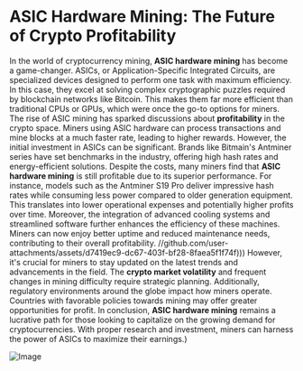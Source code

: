 # ASIC Hardware Mining: The Future of Crypto Profitability
In the world of cryptocurrency mining, **ASIC hardware mining** has become a game-changer. ASICs, or Application-Specific Integrated Circuits, are specialized devices designed to perform one task with maximum efficiency. In this case, they excel at solving complex cryptographic puzzles required by blockchain networks like Bitcoin. This makes them far more efficient than traditional CPUs or GPUs, which were once the go-to options for miners.
The rise of ASIC mining has sparked discussions about **profitability** in the crypto space. Miners using ASIC hardware can process transactions and mine blocks at a much faster rate, leading to higher rewards. However, the initial investment in ASICs can be significant. Brands like Bitmain's Antminer series have set benchmarks in the industry, offering high hash rates and energy-efficient solutions. 
Despite the costs, many miners find that **ASIC hardware mining** is still profitable due to its superior performance. For instance, models such as the Antminer S19 Pro deliver impressive hash rates while consuming less power compared to older generation equipment. This translates into lower operational expenses and potentially higher profits over time. 
Moreover, the integration of advanced cooling systems and streamlined software further enhances the efficiency of these machines. Miners can now enjoy better uptime and reduced maintenance needs, contributing to their overall profitability. 
 //github.com/user-attachments/assets/d7419ec9-dc67-403f-bf28-8faea5f1f74f)))
However, it's crucial for miners to stay updated on the latest trends and advancements in the field. The **crypto market volatility** and frequent changes in mining difficulty require strategic planning. Additionally, regulatory environments around the globe impact how miners operate. Countries with favorable policies towards mining may offer greater opportunities for profit.
In conclusion, **ASIC hardware mining** remains a lucrative path for those looking to capitalize on the growing demand for cryptocurrencies. With proper research and investment, miners can harness the power of ASICs to maximize their earnings.)

![Image](https://github.com/user-attachments/assets/d7419ec9-dc67-403f-bf28-8faea5f1f74f)
